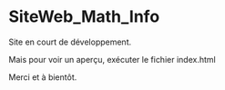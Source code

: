 # SiteWeb_Math_Info

Site en court de développement.

Mais pour voir un aperçu, exécuter le fichier index.html

Merci et à bientôt.